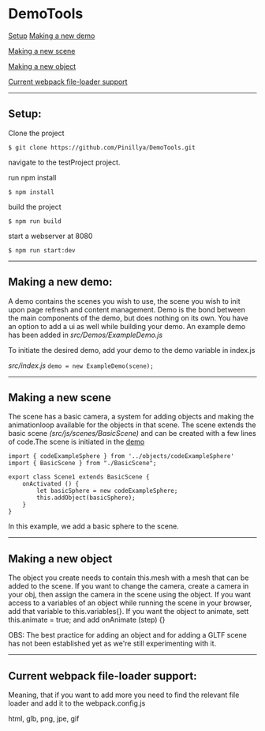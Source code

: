 # DemoTools
[Setup](#Setup)
[Making a new demo](#Making-a-new-demo)

[Making a new scene](#Making-a-new-scene)

[Making a new object](#Making-a-new-object)

[Current webpack file-loader support](#Current-webpack-file-loader-support)




---

## Setup:

Clone the project
```
$ git clone https://github.com/Pinillya/DemoTools.git
```

navigate to the testProject project.

run npm install
```
$ npm install
```

build the project
```
$ npm run build
```

start a webserver at 8080
```
$ npm run start:dev
```

---

## Making a new demo:
A demo contains the scenes you wish to use, the scene you wish to init upon page refresh and content management. Demo is the bond between the main components of the demo, but does nothing on its own.
You have an option to add a ui as well while building your demo.
An example demo has been added in
*src/Demos/ExampleDemo.js*

To initiate the desired demo, add your demo to the demo variable in  index.js

*src/index.js*
`demo = new ExampleDemo(scene);`

---
## Making a new scene
The scene has a basic camera, a system for adding objects and making the animationloop available for the objects in that scene.
The scene extends the basic scene *(src/js/scenes/BasicScene)* and can be created with a few lines of code.The scene is initiated in the [demo](#Making-a-new-demo)

```
import { codeExampleSphere } from '../objects/codeExampleSphere'
import { BasicScene } from "./BasicScene";

export class Scene1 extends BasicScene {
    onActivated () {
        let basicSphere = new codeExampleSphere;
        this.addObject(basicSphere);
    }
}
```
In this example, we add a basic sphere to the scene.

---
## Making a new object

The object you create needs to contain this.mesh with a mesh that can be added to the scene.
If you want to change the camera, create a camera in your obj, then assign the camera in the scene using the object.
If you want access to a variables of an object while running the scene in your browser, add that variable to this.variables{}.
If you want the object to animate, sett this.animate = true; and add onAnimate (step) {}

OBS: The best practice for adding an object and for adding a GLTF scene has not been established yet as we're still experimenting with it.

---
## Current webpack file-loader support:

Meaning, that if you want to add more you need to find the relevant file loader and add it to the webpack.config.js

html,
glb,
png,
jpe,
gif


